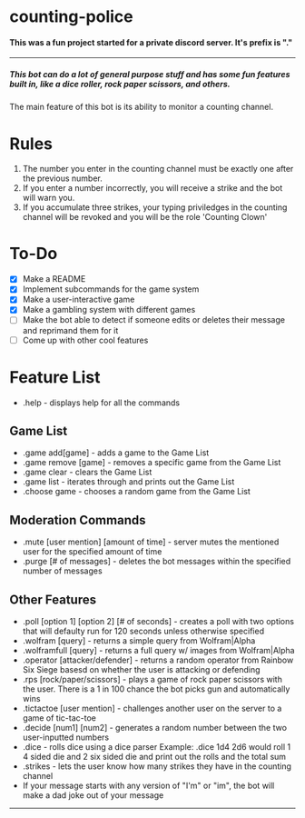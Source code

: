 # counting-police
#### This was a fun project started for a private discord server. It's prefix is "."
-----------------------------------------------------------------
##### This bot can do a lot of general purpose stuff and has some fun features built in, like a dice roller, rock paper scissors, and others.
The main feature of this bot is its ability to monitor a counting channel.
# Rules
1. The number you enter in the counting channel must be exactly one after the previous number.
2. If you enter a number incorrectly, you will receive a strike and the bot will warn you.
3. If you accumulate three strikes, your typing priviledges in the counting channel will be revoked and you will be the role 'Counting Clown'
# To-Do
- [x] Make a README
- [x] Implement subcommands for the game system
- [x] Make a user-interactive game
- [x] Make a gambling system with different games
- [ ] Make the bot able to detect if someone edits or deletes their message and reprimand them for it
- [ ] Come up with other cool features
# Feature List
* .help - displays help for all the commands
## Game List 
* .game add[game] - adds a game to the Game List
* .game remove [game] - removes a specific game from the Game List
* .game clear - clears the Game List
* .game list - iterates through and prints out the Game List
* .choose game - chooses a random game from the Game List
## Moderation Commands
* .mute [user mention] [amount of time] - server mutes the mentioned user for the specified amount of time
* .purge [# of messages] - deletes the bot messages within the specified number of messages
## Other Features
* .poll [option 1] [option 2] [# of seconds] - creates a poll with two options that will defaulty run for 120 seconds unless otherwise specified
* .wolfram [query] - returns a simple query from Wolfram|Alpha
* .wolframfull [query] - returns a full query w/ images from Wolfram|Alpha
* .operator [attacker/defender] - returns a random operator from Rainbow Six Siege basesd on whether the user is attacking or defending
* .rps [rock/paper/scissors] - plays a game of rock paper scissors with the user. There is a 1 in 100 chance the bot picks gun and automatically wins
* .tictactoe [user mention] - challenges another user on the server to a game of tic-tac-toe
* .decide [num1] [num2] - generates a random number between the two user-inputted numbers
* .dice - rolls dice using a dice parser Example: .dice 1d4 2d6 would roll 1 4 sided die and 2 six sided die and print out the rolls and the total sum
* .strikes - lets the user know how many strikes they have in the counting channel
* If your message starts with any version of "I'm" or "im", the bot will make a dad joke out of your message
----------------------------------------------------------------------------
